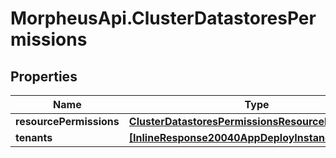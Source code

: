 # MorpheusApi.ClusterDatastoresPermissions

## Properties

Name | Type | Description | Notes
------------ | ------------- | ------------- | -------------
**resourcePermissions** | [**ClusterDatastoresPermissionsResourcePermissions**](ClusterDatastoresPermissionsResourcePermissions.md) |  | [optional] 
**tenants** | [**[InlineResponse20040AppDeployInstance]**](InlineResponse20040AppDeployInstance.md) |  | [optional] 


